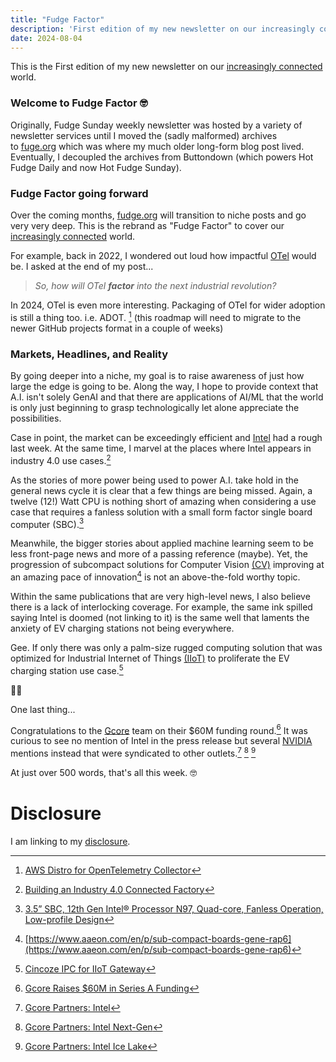 ```yaml
---
title: "Fudge Factor"
description: 'First edition of my new newsletter on our increasingly connected world'
date: 2024-08-04
---
```


This is the First edition of my new newsletter on our [increasingly connected](/archive/increasingly-connected) world.

### Welcome to Fudge Factor 🤓

Originally, Fudge Sunday weekly newsletter was hosted by a variety of newsletter services until I moved the (sadly malformed) archives to [fuge.org](https://fudge.org/?utm_source=hot-fudge-daily&utm_medium=email) which was where my much older long-form blog post lived. Eventually, I decoupled the archives from Buttondown (which powers Hot Fudge Daily and now Hot Fudge Sunday).

### Fudge Factor going forward

Over the coming months, [fudge.org](https://fudge.org/?utm_source=hot-fudge-daily&utm_medium=email) will transition to niche posts and go very very deep. This is the rebrand as "Fudge Factor" to cover our [increasingly connected](/archive/increasingly-connected) world.

For example, back in 2022, I wondered out loud how impactful [OTel](https://fudge.org/archive/please-please-otel-me-now/?utm_source=hot-fudge-daily&utm_medium=email) would be. I asked at the end of my post...

> *So, how will OTel* ***factor*** *into the next industrial revolution?*

In 2024, OTel is even more interesting. Packaging of OTel for wider adoption is still a thing too. i.e. ADOT. [^ADOT] (this roadmap will need to migrate to the newer GitHub projects format in a couple of weeks)

[^ADOT]:[AWS Distro for OpenTelemetry Collector]((https://github.com/orgs/aws-observability/projects/4?utm_source=hot-fudge-daily&utm_medium=email))

### Markets, Headlines, and Reality

By going deeper into a niche, my goal is to raise awareness of just how large the edge is going to be. Along the way, I hope to provide context that A.I. isn't solely GenAI and that there are applications of AI/ML that the world is only just beginning to grasp technologically let alone appreciate the possibilities.

Case in point, the market can be exceedingly efficient and [Intel](/topics/intel) had a rough last week. At the same time, I marvel at the places where Intel appears in industry 4.0 use cases.[^intel]

[^intel]:[Building an Industry 4.0 Connected Factory](https://premioinc.com/pages/ignition-ready-software-edge-pcs-and-touchscreen-pcs-inductive-automation)

As the stories of more power being used to power A.I. take hold in the general news cycle it is clear that a few things are being missed. Again, a twelve (12!) Watt CPU is nothing short of amazing when considering a use case that requires a fanless solution with a small form factor single board computer (SBC).[^SBC]

Meanwhile, the bigger stories about applied machine learning seem to be less front-page news and more of a passing reference (maybe). Yet, the progression of subcompact solutions for Computer Vision [(CV)](/topics/cv) improving at an amazing pace of innovation[^rap6] is not an above-the-fold worthy topic.

[^rap6]:[https://www.aaeon.com/en/p/sub-compact-boards-gene-rap6](https://www.aaeon.com/en/p/sub-compact-boards-gene-rap6)

Within the same publications that are very high-level news, I also believe there is a lack of interlocking coverage. For example, the same ink spilled saying Intel is doomed (not linking to it) is the same well that laments the anxiety of EV charging stations not being everywhere.

Gee. If only there was only a palm-size rugged computing solution that was optimized for Industrial Internet of Things [(IIoT)](/topics/iiot) to proliferate the EV charging station use case.[^palm]

[^palm]:[Cincoze IPC for IIoT Gateway](https://www.cincoze.com/bulletin_info.php?id=206)

[^SBC]:[3.5” SBC, 12th Gen Intel® Processor N97, Quad-core, Fanless
Operation, Low-profile Design](https://bcmcom.com/bcm_product_ECM-ADLN-N97.html)

🤷‍♂️

One last thing...

Congratulations to the [Gcore](topics/gcore) team on their $60M funding round.[^funding] It was curious to see no mention of Intel in the press release but several [NVIDIA](/topics/nvidia) mentions instead that were syndicated to other outlets.[^intel1] [^intel2] [^intel3]

[^funding]:[Gcore Raises $60M in Series A Funding](https://gcore.com/news/gcore-announces-series-a-fund-raise/)

[^intel1]:[Gcore Partners: Intel](https://gcore.com/partners/intel)
[^intel2]:[Gcore Partners: Intel Next-Gen](https://gcore.com/partners/intel/new-generation)
[^intel3]:[Gcore Partners: Intel Ice Lake](https://gcore.com/partners/intel/icelakes)

At just over 500 words, that's all this week. 🤓

# Disclosure

I am linking to my [disclosure](https://jaycuthrell.com/disclosure/).
